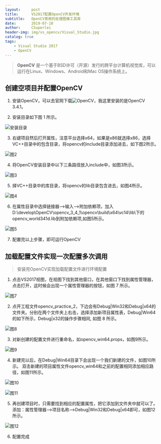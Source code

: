 ```yaml
---
layout:     post
title:      VS2017配置OpenCV开发环境
subtitle:   OpenCV常用的处理图像工具库
date:       2019-07-10
author:     CSuperlei
header-img: img/vs_opencv/Visual_Studio.jpg
catalog: true
tags:
    - Visual Studio 2017
    - OpenCV
---
```


> **OpenCV** 是一个基于BSD许可（开源）发行的跨平台计算机视觉库，可以运行在Linux、Windows、Android和Mac OS操作系统上。  

## 创建空项目并配置OpenCV  
1. 安装OpenCV，可以去官网下载![OpenCV](https://opencv.org/)，我这里安装的是OpenCV 3.4.1。  

2. 安装目录如下图 1 所示。

![安装目录](/img/vs-opencv-01.png)

3. 右键项目然后打开属性，注意平台选择x64，如果是x86就选择x86，选择VC++目录中的包含目录，将opencv的include目录添加进去，如下图2所示。 

![图2](/img/vs-opencv-02.png)

4. 将OpenCV安装目录中以下三条路径放入include中，如图3所示。

![图3](/img/vs-opencv-03.png)

5. 择VC++目录中的库目录，将opencv的lib目录包含进去，如图4所示。

![图4](/img/vs-opencv-04.png)

6. 在属性目录中选择链接器-->输入-->附加依赖项，加入 D:\develop\OpenCV\opencv_3_4_1\opencv\build\x64\vc14\lib\下的opencv_world341d.lib到附加依赖项,如图5所示。

![图5](/img/vs-opencv-05.png)

7. 配置完以上步骤，即可运行OpenCV

## 加载配置文件实现一次配置多次调用

> 安装完OpenCV实现加载配置文件进行环境配置

1. 点击VS2017视图，在视图下找到其他窗口，在其他窗口下找到属性管理器，点击打开，这时候会出现一个属性管理器的按钮，如图 7 所示。

![图7](/img/vs-opencv-07.png)

2. 点开工程文件opencv_practice_2，下边会有Debug|Win32和Debug|x64的文件夹。分别在两个文件夹上右击，选择添加新项目属性表，Debug|Win64的如下所示，Debug|x32的操作步骤相同, 如图 8 所示。

![图8](/img/vs-opencv-08.png)

3. 对新创建的配置文件进行重命名，如opencv_win64.props，如图9所示。

![图9](/img/vs-opencv-09.png)

4. 新建完以后，在Debug|Win64目录下会出现一个我们新建的文件，如图10所示。 双击新建的项目属性文件opencv_win64和之前的配置相同添加相应路径，如图11所示。

![图10](/img/vs-opencv-10.png)

![图11](/img/vs-opencv-11.png)

5. 再创建项目时，只需要找到相应的配置属性，把它添加到文件夹中就可以了。 添加：属性管理器-->项目名称-->Debug|Win32和Debug|x64即可，如图12所示。

![图12](/img/vs-opencv-12.png)

6. 配置完成














